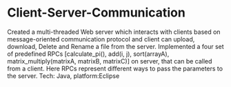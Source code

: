 # Client-Server-Communication

Created a multi-threaded Web server which interacts with clients based on message-oriented communication protocol and client can upload, download, Delete and Rename a file from the server. Implemented a four set of predefined RPCs [calculate_pi(), add(i, j), sort(arrayA), matrix_multiply(matrixA, matrixB, matrixC)] on server, that can be called from a client. Here RPCs represent different ways to pass the parameters to the server. Tech: Java, platform:Eclipse
